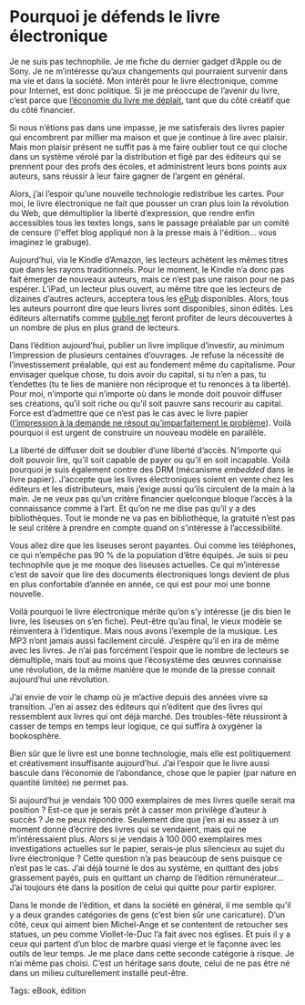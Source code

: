 # Pourquoi je défends le livre électronique

Je ne suis pas technophile. Je me fiche du dernier gadget d’Apple ou de Sony. Je ne m’intéresse qu’aux changements qui pourraient survenir dans ma vie et dans la société. Mon intérêt pour le livre électronique, comme pour Internet, est donc politique. Si je me préoccupe de l’avenir du livre, c’est parce que [l’économie du livre me déplait](http://blog.tcrouzet.com/2010/04/14/ce-que-les-auteurs-gagneront/), tant que du côté créatif que du côté financier.

Si nous n’étions pas dans une impasse, je me satisferais des livres papier qui encombrent par millier ma maison et que je continue à lire avec plaisir. Mais mon plaisir présent ne suffit pas à me faire oublier tout ce qui cloche dans un système vérolé par la distribution et figé par des éditeurs qui se prennent pour des profs des écoles, et administrent leurs bons points aux auteurs, sans réussir à leur faire gagner de l’argent en général.

Alors, j’ai l’espoir qu’une nouvelle technologie redistribue les cartes. Pour moi, le livre électronique ne fait que pousser un cran plus loin la révolution du Web, que démultiplier la liberté d’expression, que rendre enfin accessibles tous les textes longs, sans le passage préalable par un comité de censure (l'effet blog appliqué non à la presse mais à l'édition... vous imaginez le grabuge).

Aujourd’hui, via le Kindle d’Amazon, les lecteurs achètent les mêmes titres que dans les rayons traditionnels. Pour le moment, le Kindle n’a donc pas fait émerger de nouveaux auteurs, mais ce n’est pas une raison pour ne pas espérer. L’iPad, un lecteur plus ouvert, au même titre que les lecteurs de dizaines d’autres acteurs, acceptera tous les [ePub](http://txt.tcrouzet.com) disponibles. Alors, tous les auteurs pourront dire que leurs livres sont disponibles, sinon édités. Les éditeurs alternatifs comme [publie.net](http://publie.net) feront profiter de leurs découvertes à un nombre de plus en plus grand de lecteurs.

Dans l’édition aujourd’hui, publier un livre implique d’investir, au minimum l’impression de plusieurs centaines d’ouvrages. Je refuse la nécessité de l’investissement préalable, qui est au fondement même du capitalisme. Pour envisager quelque chose, tu dois avoir du capital, si tu n’en a pas, tu t’endettes (tu te lies de manière non réciproque et tu renonces à ta liberté). Pour moi, n’importe qui n’importe où dans le monde doit pouvoir diffuser ses créations, qu’il soit riche ou qu’il soit pauvre sans recourir au capital. Force est d’admettre que ce n’est pas le cas avec le livre papier ([l’impression à la demande ne résout qu’imparfaitement le problème](http://blog.tcrouzet.com/2010/05/16/autopublication-arnaque/)). Voilà pourquoi il est urgent de construire un nouveau modèle en parallèle.

La liberté de diffuser doit se doubler d’une liberté d’accès. N’importe qui doit pouvoir lire, qu’il soit capable de payer ou qu’il en soit incapable. Voilà pourquoi je suis également contre des DRM (mécanisme *embedded* dans le livre papier). J’accepte que les livres électroniques soient en vente chez les éditeurs et les distributeurs, mais j’exige aussi qu’ils circulent de la main à la main. Je ne veux pas qu’un critère financier quelconque bloque l’accès à la connaissance comme à l’art. Et qu’on ne me dise pas qu’il y a des bibliothèques. Tout le monde ne va pas en bibliothèque, la gratuité n’est pas le seul critère à prendre en compte quand on s’intéresse à l’accessibilité.

Vous allez dire que les liseuses seront payantes. Oui comme les téléphones, ce qui n’empêche pas 90 % de la population d’être équipés. Je suis si peu technophile que je me moque des liseuses actuelles. Ce qui m’intéresse c’est de savoir que lire des documents électroniques longs devient de plus en plus confortable d’année en année, ce qui est pour moi une bonne nouvelle.

Voilà pourquoi le livre électronique mérite qu’on s’y intéresse (je dis bien le livre, les liseuses on s’en fiche). Peut-être qu’au final, le vieux modèle se réinventera à l’identique. Mais nous avons l’exemple de la musique. Les MP3 n’ont jamais aussi facilement circulé. J’espère qu’il en ira de même avec les livres. Je n’ai pas forcément l’espoir que le nombre de lecteurs se démultiplie, mais tout au moins que l’écosystème des œuvres connaisse une révolution, de la même manière que le monde de la presse connait aujourd’hui une révolution.

J’ai envie de voir le champ où je m’active depuis des années vivre sa transition. J’en ai assez des éditeurs qui n’éditent que des livres qui ressemblent aux livres qui ont déjà marché. Des troubles-fête réussiront à casser de temps en temps leur logique, ce qui suffira à oxygéner la bookosphère.

Bien sûr que le livre est une bonne technologie, mais elle est politiquement et créativement insuffisante aujourd’hui. J’ai l’espoir que le livre aussi bascule dans l’économie de l’abondance, chose que le papier (par nature en quantité limitée) ne permet pas.

Si aujourd’hui je vendais 100 000 exemplaires de mes livres quelle serait ma position ? Est-ce que je serais prêt à casser mon privilège d’auteur à succès ? Je ne peux répondre. Seulement dire que j’en ai eu assez à un moment donné d’écrire des livres qui se vendaient, mais qui ne m’intéressaient plus. Alors si je vendais à 100 000 exemplaires mes investigations actuelles sur le papier, serais-je plus silencieux au sujet du livre électronique ? Cette question n’a pas beaucoup de sens puisque ce n’est pas le cas. J’ai déjà tourné le dos au système, en quittant des jobs grassement payés, puis en quittant un champ de l’édition rémunérateur… J’ai toujours été dans la position de celui qui quitte pour partir explorer.

Dans le monde de l’édition, et dans la société en général, il me semble qu’il y a deux grandes catégories de gens (c’est bien sûr une caricature). D’un côté, ceux qui aiment bien Michel-Ange et se contentent de retoucher ses statues, un peu comme Viollet-le-Duc l’a fait avec nos églises. Et puis il y a ceux qui partent d’un bloc de marbre quasi vierge et le façonne avec les outils de leur temps. Je me place dans cette seconde catégorie à risque. Je n’ai même pas choisi. C’est un héritage sans doute, celui de ne pas être né dans un milieu culturellement installé peut-être.

Tags: eBook, édition